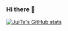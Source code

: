 ### Hi there 👋

[![JuiTe's GitHub stats](https://github-readme-stats.vercel.app/api?username=huangjuite&theme=dark&show_icons=true)](README.md)
<!-- 
[![Top Langs](https://github-readme-stats.vercel.app/api/top-langs/?username=huangjuite&layout=compact&theme=dark)](https://github.com/anuraghazra/github-readme-stats)
 -->
